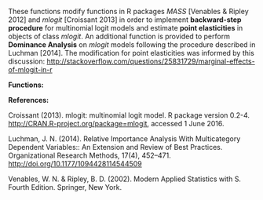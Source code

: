 These functions modify functions in R packages _MASS_ [Venables & Ripley 2012] and _mlogit_ [Croissant 2013] in order to implement **backward-step procedure** for multinomial logit models and estimate **point elasticities** in objects of class _mlogit_. An additional function is provided to perform **Dominance Analysis** on _mlogit_ models following the procedure described in Luchman [2014]. The modification for point elasticities was informed by this discussion: http://stackoverflow.com/questions/25831729/marginal-effects-of-mlogit-in-r

**Functions:**



**References:**

Croissant (2013). mlogit: multinomial logit model. R package version 0.2-4. http://CRAN.R-project.org/package=mlogit, accessed 1 June 2016.

Luchman, J. N. (2014). Relative Importance Analysis With Multicategory Dependent Variables:: An Extension and Review of Best Practices. Organizational Research Methods, 17(4), 452–471. http://doi.org/10.1177/1094428114544509

Venables, W. N. & Ripley, B. D. (2002). Modern Applied Statistics with S. Fourth Edition. Springer, New York.
